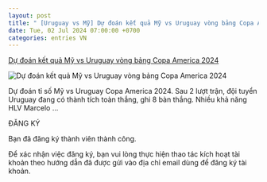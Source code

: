 ```yaml
---
layout: post
title: " [Uruguay vs Mỹ] Dự đoán kết quả Mỹ vs Uruguay vòng bảng Copa America 2024"
date: Tue, 02 Jul 2024 07:00:00 +0700
categories: entries VN
---
```

[Dự đoán kết quả Mỹ vs Uruguay vòng bảng Copa America 2024](https://laodong.vn/infographic/du-doan-ket-qua-my-vs-uruguay-vong-bang-copa-america-2024-1360087.ldo)

![Dự đoán kết quả Mỹ vs Uruguay vòng bảng Copa America 2024](https://media-cdn-v2.laodong.vn/storage/newsportal/2024/7/1/1360087/My-Vs-Uruguay-Copa-2.jpg?w=800&h=420&crop=auto&scale=both)

Dự đoán tỉ số Mỹ vs Uruguay Copa America 2024. Sau 2 lượt trận, đội tuyển Uruguay đang có thành tích toàn thắng, ghi 8 bàn thắng. Nhiều khả năng HLV Marcelo ...

ĐĂNG KÝ

Bạn đã đăng ký thành viên thành công.

Để xác nhận việc đăng ký, bạn vui lòng thực hiện thao tác kích hoạt tài khoản theo hướng dẫn đã được gửi vào địa chỉ email dùng để đăng ký tài khoản.

